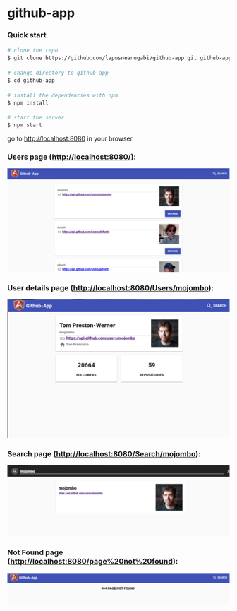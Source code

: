 # github-app

### Quick start

```bash
# clone the repo
$ git clone https://github.com/lapusneanugabi/github-app.git github-app

# change directory to github-app
$ cd github-app

# install the dependencies with npm
$ npm install

# start the server
$ npm start
```

go to [http://localhost:8080](http://localhost:8080) in your browser.


### Users page ([http://localhost:8080/](http://localhost:8080/)): 
![alt text](https://github.com/lapusneanugabi/github-app/blob/master/src/public/img/users.png "Users page")

### User details page ([http://localhost:8080/Users/mojombo](http://localhost:8080/Users/mojombo)): 
![alt text](https://github.com/lapusneanugabi/github-app/blob/master/src/public/img/userdetails.png "User details page")

### Search page ([http://localhost:8080/Search/mojombo](http://localhost:8080/Search/mojombo)):
![alt text](https://github.com/lapusneanugabi/github-app/blob/master/src/public/img/search.png "Search page")


### Not Found page ([http://localhost:8080/page%20not%20found](http://localhost:8080/page%20not%20found)):
![alt text](https://github.com/lapusneanugabi/github-app/blob/master/src/public/img/notfound.png "Not Found page")

